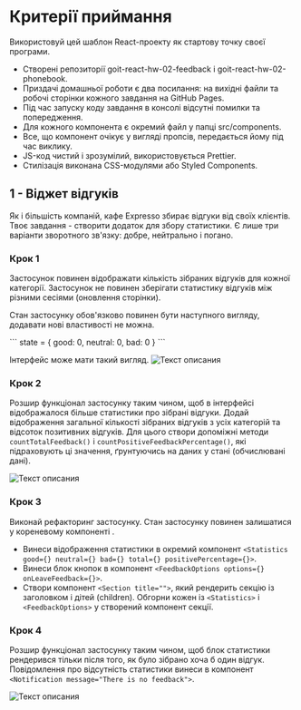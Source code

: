# Критерії приймання

Використовуй цей шаблон React-проекту як стартову точку своєї програми.

- Створені репозиторії goit-react-hw-02-feedback і goit-react-hw-02-phonebook.
- Приздачі домашньої роботи є два посилання: на вихідні файли та робочі сторінки
  кожного завдання на GitHub Pages.
- Під час запуску коду завдання в консолі відсутні помилки та попередження.
- Для кожного компонента є окремий файл у папці src/components.
- Все, що компонент очікує у вигляді пропсів, передається йому під час виклику.
- JS-код чистий і зрозумілий, використовується Prettier.
- Стилізація виконана CSS-модулями або Styled Components.

## 1 - Віджет відгуків

Як і більшість компаній, кафе Expresso збирає відгуки від своїх клієнтів. Твоє
завдання - створити додаток для збору статистики. Є лише три варіанти зворотного
зв'язку: добре, нейтрально і погано.

### Крок 1

Застосунок повинен відображати кількість зібраних відгуків для кожної категорії.
Застосунок не повинен зберігати статистику відгуків між різними сесіями
(оновлення сторінки).

Стан застосунку обов'язково повинен бути наступного вигляду, додавати нові
властивості не можна.

\``` state = { good: 0, neutral: 0, bad: 0 } \```

Інтерфейс може мати такий вигляд.
![Текст описания](https://textbook.edu.goit.global/lms-react-homework/v1/uk/img/hw-02/feedback/step-1.png)

### Крок 2

Розшир функціонал застосунку таким чином, щоб в інтерфейсі відображалося більше
статистики про зібрані відгуки. Додай відображення загальної кількості зібраних
відгуків з усіх категорій та відсоток позитивних відгуків. Для цього створи
допоміжні методи `countTotalFeedback()` і `countPositiveFeedbackPercentage()`,
які підраховують ці значення, ґрунтуючись на даних у стані (обчислювані дані).

![Текст описания](https://textbook.edu.goit.global/lms-react-homework/v1/uk/img/hw-02/feedback/step-2.png)

### Крок 3

Виконай рефакторинг застосунку. Стан застосунку повинен залишатися у кореневому
компоненті <App>.

- Винеси відображення статистики в окремий компонент
  `<Statistics good={} neutral={} bad={} total={} positivePercentage={}>`.
- Винеси блок кнопок в компонент
  `<FeedbackOptions options={} onLeaveFeedback={}>`.
- Створи компонент `<Section title="">`, який рендерить секцію із заголовком і
  дітей (children). Обгорни кожен із `<Statistics>` і `<FeedbackOptions>` у
  створений компонент секції.

### Крок 4

Розшир функціонал застосунку таким чином, щоб блок статистики рендерився тільки
після того, як було зібрано хоча б один відгук. Повідомлення про відсутність
статистики винеси в компонент `<Notification message="There is no feedback">`.

![Текст описания](https://textbook.edu.goit.global/lms-react-homework/v1/uk/img/hw-02/feedback/preview.gif)
